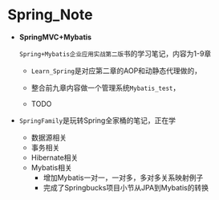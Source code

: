 # Spring_Note
- **SpringMVC+Mybatis**

  `Spring+Mybatis企业应用实战第二版`书的学习笔记，内容为1-9章

  - `Learn_Spring`是对应第二章的AOP和动静态代理做的，

  - 整合前九章内容做一个管理系统`Mybatis_test`，
  - TODO

- `SpringFamily`是玩转Spring全家桶的笔记，正在学

  - 数据源相关
  - 事务相关
  - Hibernate相关
  - Mybatis相关
    - 增加Mybatis一对一，一对多，多对多关系映射例子
    - 完成了Springbucks项目小节从JPA到Mybatis的转换